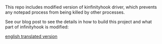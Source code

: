 This repo includes modified version of kinfinityhook driver, which prevents any notepad process from being killed by other processes. 

See our blog post to see the details in how to build this project and what part of infinityhook is modified:
  
 [english translated version](https://translate.google.com/translate?sl=auto&tl=en&u=http%3A%2F%2Fblog.diffense.co.kr%2F2019%2F07%2F26%2FWD%2F)



